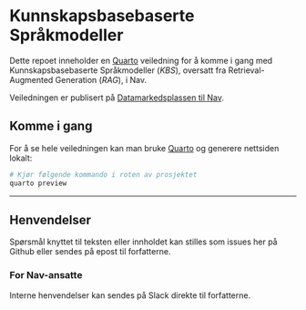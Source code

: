 # Kunnskapsbasebaserte Språkmodeller

Dette repoet inneholder en [Quarto](https://quarto.org/) veiledning for å komme
i gang med Kunnskapsbasebaserte Språkmodeller (_KBS_), oversatt fra
Retrieval-Augmented Generation (_RAG_), i Nav.

Veiledningen er publisert på [Datamarkedsplassen til
Nav](https://data.nav.no/fortelling/rag-veiledning/).

## Komme i gang

For å se hele veiledningen kan man bruke [Quarto](https://quarto.org/) og
generere nettsiden lokalt:

```bash
# Kjør følgende kommando i roten av prosjektet
quarto preview
```

---

## Henvendelser

Spørsmål knyttet til teksten eller innholdet kan stilles som issues her på
Github eller sendes på epost til forfatterne.

### For Nav-ansatte

Interne henvendelser kan sendes på Slack direkte til forfatterne.
